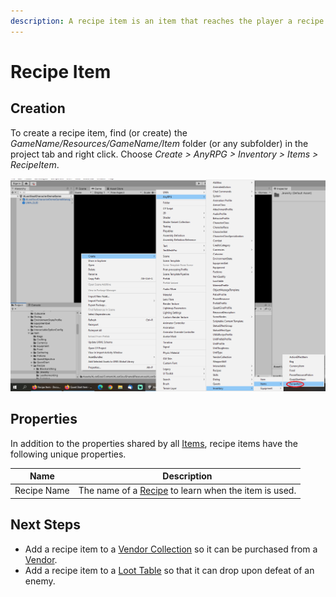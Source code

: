 ```yaml
---
description: A recipe item is an item that reaches the player a recipe when used.
---
```


# Recipe Item

## Creation

To create a recipe item, find (or create) the _GameName/Resources/GameName/Item_ folder (or any subfolder) in the project tab and right click.  Choose _Create > AnyRPG > Inventory > Items > RecipeItem_.

![](../../.gitbook/assets/image.png)

## Properties

In addition to the properties shared by all [Items](./), recipe items have the following unique properties.

| Name        | Description                                                       |
| ----------- | ----------------------------------------------------------------- |
| Recipe Name | The name of a [Recipe](recipe.md) to learn when the item is used. |

## Next Steps

* Add a recipe item to a [Vendor Collection](../vendor-collection.md) so it can be purchased from a [Vendor](../interactable-option-configurations/vendor-config.md).
* Add a recipe item to a [Loot Table](../loot-table/) so that it can drop upon defeat of an enemy.
